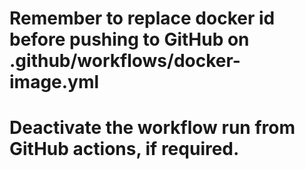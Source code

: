 # Remember to replace docker id before pushing to GitHub on .github/workflows/docker-image.yml
# Deactivate the workflow run from GitHub actions, if required.